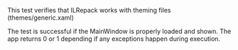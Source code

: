 This test verifies that ILRepack works with theming files (themes/generic.xaml)

The test is successful if the MainWindow is properly loaded and shown.
The app returns 0 or 1 depending if any exceptions happen during execution.
